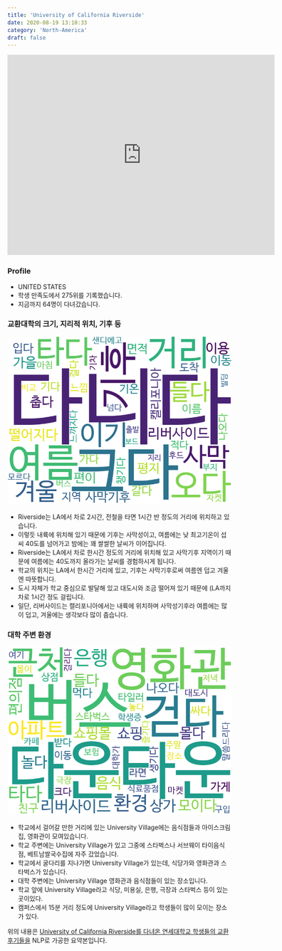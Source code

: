 ```yaml
---
title: 'University of California Riverside'
date: 2020-08-19 13:10:33
category: 'North-America'
draft: false
---
```


<iframe
width="600"
height="450"
frameborder="0" style="border:0"
src="https://www.google.com/maps/embed/v1/place?key=AIzaSyC9e1AME-pVmWC4hBpFdu5S4dKzyepa3HQ&q=University+of+California+Riverside&center=33.9737055,-117.3280644&zoom=14" allowfullscreen>
</iframe>

### Profile

* UNITED STATES
* 학생 만족도에서 275위를 기록했습니다.
* 지금까지 64명이 다녀갔습니다. 

### 교환대학의 크기, 지리적 위치, 기후 등

![gen_info-WordCloud](../univ_wordclouds_okt/gen_info/US000192_gen_info_okt.png)

* Riverside는 LA에서 차로 2시간, 전철을 타면 1시간 반 정도의 거리에 위치하고 있습니다.
* 이렇듯 내륙에 위치해 있기 때문에 기후는 사막성이고, 여름에는 낮 최고기온이 섭씨 40도를 넘어가고 밤에는 꽤 쌀쌀한 날씨가 이어집니다.
* Riverside는 LA에서 차로 한시간 정도의 거리에 위치해 있고 사막기후 지역이기 때문에 여름에는 40도까지 올라가는 날씨를 경험하시게 됩니다.
* 학교의 위치는 LA에서 한시간 거리에 있고, 기후는 사막기후로써 여름엔 덥고 겨울엔 따뜻합니다.
* 도시 자체가 학교 중심으로 발달해 있고 대도시와 조금 떨어져 있기 때문에 (LA까지 차로 1시간 정도 걸립니다.
* 일단, 리버사이드는 캘리포니아에서는 내륙에 위치하며 사막성기후라 여름에는 많이 덥고, 겨울에는 생각보다 많이 춥습니다.


### 대학 주변 환경

![env_info-WordCloud](../univ_wordclouds_okt/env_info/US000192_env_info_okt.png)

* 학교에서 걸어갈 만한 거리에 있는 University Village에는 음식점들과 아이스크림집, 영화관이 모여있습니다.
* 학교 주변에는 University Village가 있고 그중에 스타벅스나 서브웨이 타이음식점, 베트남쌀국수집에 자주 갔었습니다.
* 학교에서 굴다리를 지나가면 University Village가 있는데, 식당가와 영화관과 스타벅스가 있습니다.
* 대학 주변에는 University Village 영화관과 음식점들이 있는 장소입니다.
* 학교 앞에 University Village라고 식당, 미용실, 은행, 극장과 스타벅스 등이 있는 곳이있다.
* 캠퍼스에서 15분 거리 정도에 University Village라고 학생들이 많이 모이는 장소가 있다.


위의 내용은 [University of California Riverside를 다녀온 연세대학교 학생들의 교환 후기들을](http://oia.yonsei.ac.kr/partner/expReport.asp?ucode=US000192&bgbn=A) NLP로 가공한 요약본입니다. 
